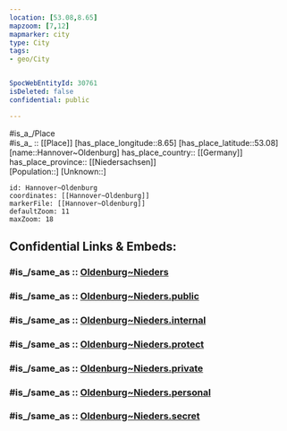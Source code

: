 ```yaml
---
location: [53.08,8.65] 
mapzoom: [7,12] 
mapmarker: city 
type: City
tags:
- geo/City


SpocWebEntityId: 30761
isDeleted: false
confidential: public

---
```

#is_a_/Place  
#is_a_ :: [[Place]] 
[has_place_longitude::8.65] 
[has_place_latitude::53.08] 
[name::Hannover~Oldenburg] 
has_place_country:: [[Germany]]  
has_place_province:: [[Niedersachsen]]  
[Population::] 
[Unknown::] 


```leaflet
id: Hannover~Oldenburg
coordinates: [[Hannover~Oldenburg]] 
markerFile: [[Hannover~Oldenburg]] 
defaultZoom: 11 
maxZoom: 18
```


## Confidential Links & Embeds: 

### #is_/same_as :: [Oldenburg~Nieders](/_Standards/Earth/Continent/Europe/Europe~Central/Germany/Germany~West/Niedersachsen/counties~Niedersachsen/Oldenburg~Nieders.md) 

### #is_/same_as :: [Oldenburg~Nieders.public](/_public/Earth/Continent/Europe/Europe~Central/Germany/Germany~West/Niedersachsen/counties~Niedersachsen/Oldenburg~Nieders.public.md) 

### #is_/same_as :: [Oldenburg~Nieders.internal](/_internal/Earth/Continent/Europe/Europe~Central/Germany/Germany~West/Niedersachsen/counties~Niedersachsen/Oldenburg~Nieders.internal.md) 

### #is_/same_as :: [Oldenburg~Nieders.protect](/_protect/Earth/Continent/Europe/Europe~Central/Germany/Germany~West/Niedersachsen/counties~Niedersachsen/Oldenburg~Nieders.protect.md) 

### #is_/same_as :: [Oldenburg~Nieders.private](/_private/Earth/Continent/Europe/Europe~Central/Germany/Germany~West/Niedersachsen/counties~Niedersachsen/Oldenburg~Nieders.private.md) 

### #is_/same_as :: [Oldenburg~Nieders.personal](/_personal/Earth/Continent/Europe/Europe~Central/Germany/Germany~West/Niedersachsen/counties~Niedersachsen/Oldenburg~Nieders.personal.md) 

### #is_/same_as :: [Oldenburg~Nieders.secret](/_secret/Earth/Continent/Europe/Europe~Central/Germany/Germany~West/Niedersachsen/counties~Niedersachsen/Oldenburg~Nieders.secret.md)

